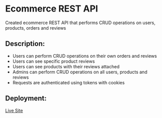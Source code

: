 # Ecommerce REST API

Created ecommerce REST API that performs CRUD operations on users, products, orders and reviews

## Description:

- Users can perform CRUD operations on their own orders and reviews
- Users can see specific product reviews
- Users can see products with their reviews attached
- Admins can perform CRUD operations on all users, products and reviews
- Requests are authenticated using tokens with cookies

## Deployment:

[Live Site](https://ecom-api.up.railway.app)
